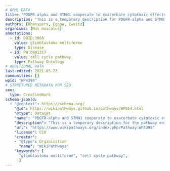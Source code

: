 ```yaml
---
# GPML DATA
title: "PDGFR-alpha and STMN1 cooperate to exacerbate cytotoxic effects of vinblastine"
description: "This is a temporary description for PDGFR-alpha and STMN1 cooperate to exacerbate cytotoxic effects of vinblastine"
authors: [Khanspers, Egonw, Eweitz]
organisms: [Mus musculus]
annotations:
  - id: DOID:3068
    value: glioblastoma multiforme
    type: Disease
  - id: PW:0001317
    value: cell cycle pathway
    type: Pathway Ontology
# ADDITIONAL DATA
last-edited: 2021-05-23
communities: []
wpid: "WP4398"
# STRUCTURED METADATA FOR SEO
seo:
  type: CreativeWork
schema-jsonld:
  - "@context": https://schema.org/
    "@id": https://wikipathways.github.io/pathways/WP554.html
    "@type": Dataset
    "name": "PDGFR-alpha and STMN1 cooperate to exacerbate cytotoxic effects of vinblastine"
    "description": "This is a temporary description for the pathway entitled: PDGFR-alpha and STMN1 cooperate to exacerbate cytotoxic effects of vinblastine"
    "url": "https://www.wikipathways.org/index.php/Pathway:WP4398"
    "license": CC0
    "creator":
    - "@type": Organization
      "name": "WikiPathways"
    "keywords": [
      "glioblastoma multiforme", "cell cycle pathway",
      ]
---
```

